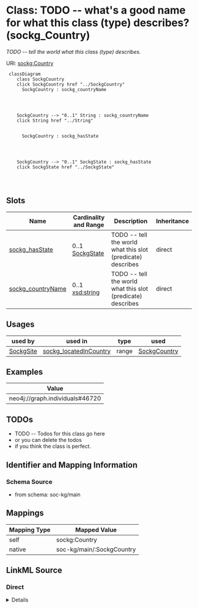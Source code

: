 

# Class: TODO -- what's a good name for what this class (type) describes? (sockg_Country)


_TODO -- tell the world what this class (type) describes._





URI: [sockg:Country](http://www.semanticweb.org/sockg/ontologies/2024/0/soil-carbon-ontology/Country)






```mermaid
 classDiagram
    class SockgCountry
    click SockgCountry href "../SockgCountry"
      SockgCountry : sockg_countryName
        
          
    
    
    SockgCountry --> "0..1" String : sockg_countryName
    click String href "../String"

        
      SockgCountry : sockg_hasState
        
          
    
    
    SockgCountry --> "0..1" SockgState : sockg_hasState
    click SockgState href "../SockgState"

        
      
```




<!-- no inheritance hierarchy -->


## Slots

| Name | Cardinality and Range | Description | Inheritance |
| ---  | --- | --- | --- |
| [sockg_hasState](../slots/sockg_hasState.md) | 0..1 <br/> [SockgState](../classes/SockgState.md) | TODO -- tell the world what this slot (predicate) describes | direct |
| [sockg_countryName](../slots/sockg_countryName.md) | 0..1 <br/> [xsd:string](http://www.w3.org/2001/XMLSchema#string) | TODO -- tell the world what this slot (predicate) describes | direct |





## Usages

| used by | used in | type | used |
| ---  | --- | --- | --- |
| [SockgSite](../classes/SockgSite.md) | [sockg_locatedInCountry](../slots/sockg_locatedInCountry.md) | range | [SockgCountry](../classes/SockgCountry.md) |







## Examples

| Value |
| --- |
| neo4j://graph.individuals#46720 |

## TODOs

* TODO -- Todos for this class go here
* or you can delete the todos
* if you think the class is perfect.

## Identifier and Mapping Information







### Schema Source


* from schema: soc-kg/main




## Mappings

| Mapping Type | Mapped Value |
| ---  | ---  |
| self | sockg:Country |
| native | soc-kg/main/:SockgCountry |







## LinkML Source

<!-- TODO: investigate https://stackoverflow.com/questions/37606292/how-to-create-tabbed-code-blocks-in-mkdocs-or-sphinx -->

### Direct

<details>
```yaml
name: sockg_Country
description: TODO -- tell the world what this class (type) describes.
title: TODO -- what's a good name for what this class (type) describes?
todos:
- TODO -- Todos for this class go here
- or you can delete the todos
- if you think the class is perfect.
notes:
- There are 3 instances of this class.
examples:
- value: neo4j://graph.individuals#46720
from_schema: soc-kg/main
slots:
- sockg_hasState
- sockg_countryName
class_uri: sockg:Country

```
</details>

### Induced

<details>
```yaml
name: sockg_Country
description: TODO -- tell the world what this class (type) describes.
title: TODO -- what's a good name for what this class (type) describes?
todos:
- TODO -- Todos for this class go here
- or you can delete the todos
- if you think the class is perfect.
notes:
- There are 3 instances of this class.
examples:
- value: neo4j://graph.individuals#46720
from_schema: soc-kg/main
attributes:
  sockg_hasState:
    name: sockg_hasState
    description: TODO -- tell the world what this slot (predicate) describes.
    todos:
    - TODO -- Todos for this slot go here
    - or you can delete the todos
    - if you think the class is perfect.
    comments:
    - 20 occurrences with subject type sockg:Country and object type sockg:State.
    examples:
    - value: neo4j://graph.individuals#46720 sockg:hasState neo4j://graph.individuals#331926
    from_schema: soc-kg/main
    rank: 1000
    slot_uri: sockg:hasState
    alias: sockg_hasState
    owner: sockg_Country
    domain_of:
    - sockg_Country
    range: sockg_State
  sockg_countryName:
    name: sockg_countryName
    description: TODO -- tell the world what this slot (predicate) describes.
    todos:
    - TODO -- Todos for this slot go here
    - or you can delete the todos
    - if you think the class is perfect.
    comments:
    - 3 occurrences with subject type sockg:Country and object type string.
    examples:
    - value: neo4j://graph.individuals#46721 sockg:countryName United States
    from_schema: soc-kg/main
    rank: 1000
    slot_uri: sockg:countryName
    alias: sockg_countryName
    owner: sockg_Country
    domain_of:
    - sockg_Country
    range: string
class_uri: sockg:Country

```
</details>
